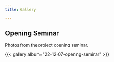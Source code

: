 ```yaml
---
title: Gallery

---
```


## Opening Seminar

Photos from the [project opening seminar](../post/22-12-07-opening/).

{{< gallery album="22-12-07-opening-seminar" >}}
